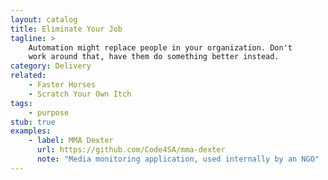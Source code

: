 ```yaml
---
layout: catalog
title: Eliminate Your Job
tagline: >
    Automation might replace people in your organization. Don't
    work around that, have them do something better instead.
category: Delivery
related:
    - Faster Horses
    - Scratch Your Own Itch
tags:
    - purpose
stub: true
examples:
    - label: MMA Dexter
      url: https://github.com/Code4SA/mma-dexter
      note: "Media monitoring application, used internally by an NGO" 
---
```

